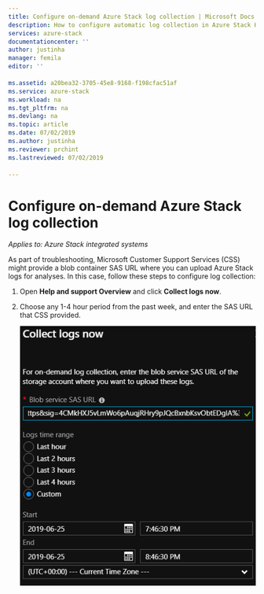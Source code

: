 ```yaml
---
title: Configure on-demand Azure Stack log collection | Microsoft Docs
description: How to configure automatic log collection in Azure Stack Help + Support.
services: azure-stack
documentationcenter: ''
author: justinha
manager: femila
editor: ''

ms.assetid: a20bea32-3705-45e8-9168-f198cfac51af
ms.service: azure-stack
ms.workload: na
ms.tgt_pltfrm: na
ms.devlang: na
ms.topic: article
ms.date: 07/02/2019
ms.author: justinha
ms.reviewer: prchint
ms.lastreviewed: 07/02/2019

---
```

# Configure on-demand Azure Stack log collection

*Applies to: Azure Stack integrated systems*


As part of troubleshooting, Microsoft Customer Support Services (CSS) might provide a blob container SAS URL where you can upload Azure Stack logs for analyses. In this case, follow these steps to configure log collection:

1. Open **Help and support Overview** and click **Collect logs now**. 
1. Choose any 1-4 hour period from the past week, and enter the SAS URL that CSS provided.

   ![Screenshot of on-demand log collection](media/azure-stack-automatic-log-collection/collect-logs-now.png)
